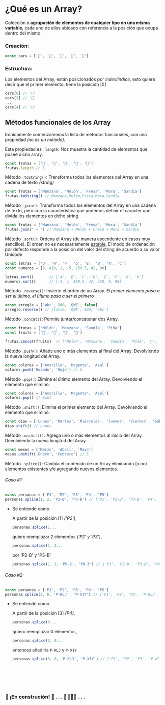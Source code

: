 # ¿Qué es un Array? 
Colección o **agrupación de elementos de cualquier tipo en una misma variable,** cada uno de ellos ubicado con referencia a la posición que ocupa dentro del mismo. <br>
### Creación:
```js
const cars = ['🚗', '🚓', '🚕', '🚐', '🚛']
```
### Estructura:
Los elementos del Array, están posicionados por *index/índice,* esto quiere decir que el primer elemento, tiene la posición [0]
```js
cars[0] // '🚗'
cars[1] // '🚓'
...
cars[4] // '🚛'
```

## Métodos funcionales de los Array

Irónicamente comenzaremos la lista de métodos funcionales, con una propiedad *(no es un método)*. <br>

Esta propiedad es `.length`: Nos muestra la cantidad de elementos que posee dicho array.
```js
const frutas = ['🍎', '🍈', '🍓', '🍇', '🍉']
frutas.length // 5
```

Método `.toString()`: Transforma todos los elementos del Array en una cadena de texto *(string)*
```js
const frutas = ['Manzana', 'Melón', 'Fresa', 'Mora', 'Sandía']
frutas.toString() // Manzana,Melón,Fresa,Mora,Sandía
```

Método `.join()`: Transforma todos los elementos del Array en una cadena de texto, pero con la característica que podemos definir el caracter que divida los elementos en dicho string.
```js
const frutas = ['Manzana', 'Melón', 'Fresa', 'Mora', 'Sandía']
frutas.join(' + ') // Manzana + Melón + Fresa + Mora + Sandía
```

Método `.sort()`: Ordena el Array (de manera ascendente en casos muy sencillos). El orden no es necesariamente [estable](https://en.wikipedia.org/wiki/Sorting_algorithm#Stability). El modo de ordenación por defecto responde a la posición del valor del string de acuerdo a su valor Unicode
```js
const letras = ['D', 'H', 'F', 'G', 'E', 'B', 'A', 'C']
const numeros = [5, 428, 1, -5, 159.5, 42, 98]

letras.sort()       // ['A', 'B', 'C', 'D', 'E', 'F', 'G', 'H']
numeros.sort()      // [-5, 1, 159.5, 42, 428, 5, 98]
```

Método `.reverse()`: Invierte el orden de un Array. *El primer elemento pasa a ser el último, el último pasa a ser el primero*
```js
const arreglo = ['abc', 500, 'QWE', false]
arreglo.reverse() // [false, 'QWE', 500, 'abc']
```

Método `.concat()`: Permite juntar/concatenar dos Array.
```js
const frutas = ['Melón', 'Manzana', 'Sandía', 'Piña']
const fruits = ['🍈', '🍎', '🍉', '🍍']

frutas.concat(fruits)  // ['Melón', 'Manzana', 'Sandía', 'Piña', '🍈', '🍎', '🍉', '🍍']
```

Método `.push()`: Añade uno o más elementos al final del Array. Devolviendo la nueva longitud del Array.
```js
const colores = ['Amarillo', 'Magenta', 'Azul']
colores.push('Rosado', 'Rojo') // 5
```

Método `.pop()`: Elimina el último elemento del Array. Devolviendo el elemento que eliminó.
```js
const colores = ['Amarillo', 'Magenta', 'Azul']
colores.pop() // Azul
```

Método `.shift()`: Elimina el primer elemento del Array. Devolviendo el elemento que eliminó.
```js
const dias = ['Lunes', 'Martes', 'Miércoles', 'Jueves', 'Viernes', 'Sábado', 'Domingo']
dias.shift() // Lunes
```

Método `.unshift()`: Agrega uno o más elementos al inicio del Array. Devolviendo la nueva longitud del Array.
```js
const meses = ['Marzo', 'Abril', 'Mayo']
meses.unshift('Enero', 'Febrero') // 5
```

Método `.splice()`: Cambia el contenido de un Array eliminando (o no) elementos existentes y/o agregando nuevos elementos.
###### Caso #1:
```js
const personas = ['P1', 'P2', 'P3', 'P4', 'P5']
personas.splice(1, 2, 'P2-B', 'P3-B') // ['P1', 'P2-B', 'P3-B', 'P4', 'P5']
```
- Se entiende como: <br>

    A partir de la posición [1] *('P2')*,
    ```js
    personas.splice(1... 
    ```
    quiero reemplazar 2 elementos *('P2' y 'P3')*,
    ```js
    personas.splice(1, 2...
    ```
    por 'P2-B' y 'P3-B'
    ```js
    personas.splice(1, 2, 'PB-2', 'PB-3') // ['P1', 'P2-B', 'P3-B', 'P4', 'P5']
    ```
    
###### Caso #2:
```js
const personas = ['P1', 'P2', 'P3', 'P4', 'P5']
personas.splice(3, 0, 'P-KLJ', 'P-XIY') // ['P1', 'P2', 'P3', 'P-KLJ', 'P-XIY', 'P4', 'P5']
```
- Se entiende como: <br>

  A partir de la posición [3] *(P4)*,
  ```js
  personas.splice(3...
  ```
  quiero reemplazar 0 elementos,
  ```js
  personas.splice(3, 0...
  ```
  entonces añadiría `P-KLJ` y `P-XIY`
  ```js
  personas.splice(3, 0, 'P-KLJ', 'P-XIY') // ['P1', 'P2', 'P3', 'P-KLJ', 'P-XIY', 'P4', 'P5']
  ```


<br><br>
<br><br>
### 🚧 **¡En construción!** 🚧 . . . 👷🏻‍♀️🔨 . . .
